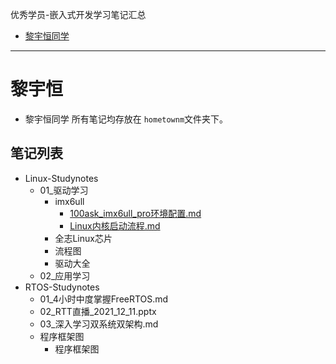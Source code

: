 优秀学员-嵌入式开发学习笔记汇总
- [黎宇恒同学](#黎宇恒)
----

# 黎宇恒
- 黎宇恒同学 所有笔记均存放在 `hometownm`文件夹下。
## 笔记列表
- Linux-Studynotes
  - 01_驱动学习
    - imx6ull
      - [100ask_imx6ull_pro环境配置.md](hometownm/Linux-Studynotes/01_驱动学习/imx6ull/100ask_imx6ull_pro环境配置.md)
      - [Linux内核启动流程.md](hometownm/Linux-Studynotes/01_驱动学习/imx6ull/Linux内核启动流程.md)
    - 全志Linux芯片
    - 流程图
    - 驱动大全   
  - 02_应用学习
- RTOS-Studynotes
  - 01_4小时中度掌握FreeRTOS.md
  - 02_RTT直播_2021_12_11.pptx
  - 03_深入学习双系统双架构.md
  - 程序框架图
    - 程序框架图
